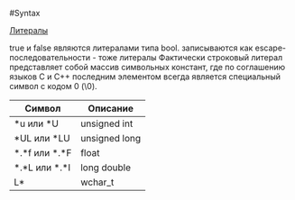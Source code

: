 #Syntax

[Литералы](http://mycpp.ru/cpp/book/c03_1.html)

true и false являются литералами типа bool.
записываются как escape-последовательности - тоже литералы
Фактически строковый литерал представляет собой массив символьных констант, где по соглашению языков С и С++ последним элементом всегда является специальный символ с кодом 0 (\0).

|Символ         | Описание      |
| -             | -             |
| *u или *U     | unsigned int  |
| *UL или *LU   | unsigned long |
| *.*f или *.*F | float         |
| *.*L или *.*I | long double   |
| L*            | wchar_t       |
